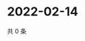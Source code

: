 # 2022-02-14

共 0 条

<!-- BEGIN WEIBO -->
<!-- 最后更新时间 Mon Feb 14 2022 23:15:12 GMT+0800 (China Standard Time) -->

<!-- END WEIBO -->
